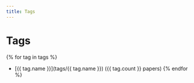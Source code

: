 ```yaml
---
title: Tags
---
```


# Tags

{% for tag in tags %}
- [{{ tag.name }}](tags/{{ tag.name }}) ({{ tag.count }} papers)
{% endfor %}